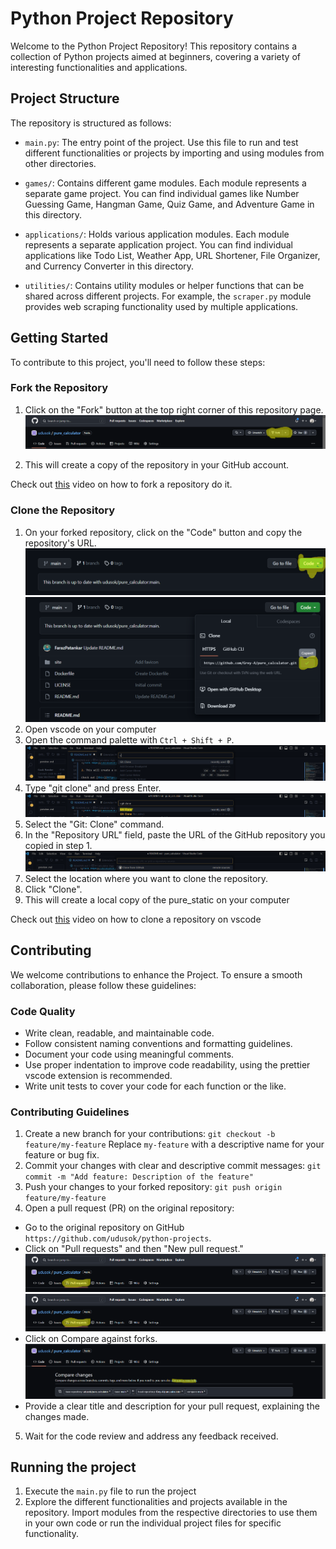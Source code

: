 # Python Project Repository

Welcome to the Python Project Repository! This repository contains a collection of Python projects aimed at beginners, covering a variety of interesting functionalities and applications.

## Project Structure

The repository is structured as follows:

- `main.py`: The entry point of the project. Use this file to run and test different functionalities or projects by importing and using modules from other directories.

- `games/`: Contains different game modules. Each module represents a separate game project. You can find individual games like Number Guessing Game, Hangman Game, Quiz Game, and Adventure Game in this directory.

- `applications/`: Holds various application modules. Each module represents a separate application project. You can find individual applications like Todo List, Weather App, URL Shortener, File Organizer, and Currency Converter in this directory.

- `utilities/`: Contains utility modules or helper functions that can be shared across different projects. For example, the `scraper.py` module provides web scraping functionality used by multiple applications.

## Getting Started

To contribute to this project, you'll need to follow these steps:

### Fork the Repository

1. Click on the "Fork" button at the top right corner of this repository page.
![Fork Repo](static//images/fork.png)

2. This will create a copy of the repository in your GitHub account.

Check out [this](https://vimeo.com/835173929/5a5616a5ae) video on how to fork a repository do it.

### Clone the Repository

1. On your forked repository, click on the "Code" button and copy the repository's URL.
   ![Click "Code"](static/images/click_code.png)
   ![Copy Repo Url](static/images/copy_repo_url.png)
2. Open vscode on your computer
3. Open the command palette with `Ctrl + Shift + P`.
   ![Command Paletter](static/images/command_palette.png)
4. Type "git clone" and press Enter.
   ![Git Clone](static/images/git_clone.png)
5. Select the "Git: Clone" command.
6. In the "Repository URL" field, paste the URL of the GitHub repository you copied in step 1.
   ![Repository URL](static/images/input_repo_url.png)
7. Select the location where you want to clone the repository.
8. Click "Clone".
9.  This will create a local copy of the pure_static on your computer

Check out [this](https://vimeo.com/835176096/4bb8d6d746) video on how to clone a repository on vscode 

## Contributing

We welcome contributions to enhance the Project. To ensure a smooth collaboration, please follow these guidelines:

### Code Quality

- Write clean, readable, and maintainable code.
- Follow consistent naming conventions and formatting guidelines.
- Document your code using meaningful comments.
- Use proper indentation to improve code readability, using the prettier vscode extension is recommended.
- Write unit tests to cover your code for each function or the like.

### Contributing Guidelines

1. Create a new branch for your contributions:
   `git checkout -b feature/my-feature`
    Replace `my-feature` with a descriptive name for your feature or bug fix.
2. Commit your changes with clear and descriptive commit messages:
    `git commit -m "Add feature: Description of the feature"`
3. Push your changes to your forked repository:
   `git push origin feature/my-feature`
4. Open a pull request (PR) on the original repository:
- Go to the original repository on GitHub `https://github.com/udusok/python-projects`. 
- Click on "Pull requests" and then "New pull request."
  ![Click Pull Requests](static/images/click_pull_requests_tab.png)
  ![Click New Pull Requests](static/images/click_pull_requests_tab.png)
- Click on Compare against forks.
  ![Compare Against Forks](static/images/compare_against_forks.png)
- Provide a clear title and description for your pull request, explaining the changes made.
5. Wait for the code review and address any feedback received.

## Running the project
1. Execute the `main.py` file to run the project
2. Explore the different functionalities and projects available in the repository. Import modules from the respective directories to use them in your own code or run the individual project files for specific functionality.